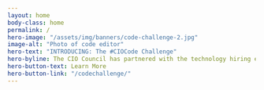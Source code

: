 ```yaml
---
layout: home
body-class: home
permalink: /
hero-image: "/assets/img/banners/code-challenge-2.jpg"
image-alt: "Photo of code editor"
hero-text: "INTRODUCING: The #CIOCode Challenge"
hero-byline: The CIO Council has partnered with the technology hiring experts at HackerRank to pilot the first, large-scale, inter-agency code challenge.
hero-button-text: Learn More
hero-button-link: "/codechallenge/"
---
```

